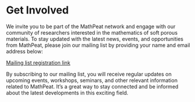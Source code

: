 # Get Involved

We invite you to be part of the MathPeat network and engage with our community of researchers interested in the mathematics of soft porous materials. To stay updated with the latest news, events, and opportunities from MathPeat, please join our mailing list by providing your name and email address below:

[Mailing list registration link](https://www.jiscmail.ac.uk/cgi-bin/wa.exe?SUBED1=MATHPEATNETWORK&A=1)

By subscribing to our mailing list, you will receive regular updates on upcoming events, workshops, seminars, and other relevant information related to MathPeat. It’s a great way to stay connected and be informed about the latest developments in this exciting field.